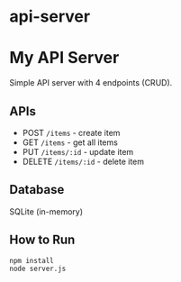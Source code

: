 # api-server
# My API Server

Simple API server with 4 endpoints (CRUD).

## APIs

- POST `/items` - create item
- GET `/items` - get all items
- PUT `/items/:id` - update item
- DELETE `/items/:id` - delete item

## Database

SQLite (in-memory)

## How to Run

```bash
npm install
node server.js

